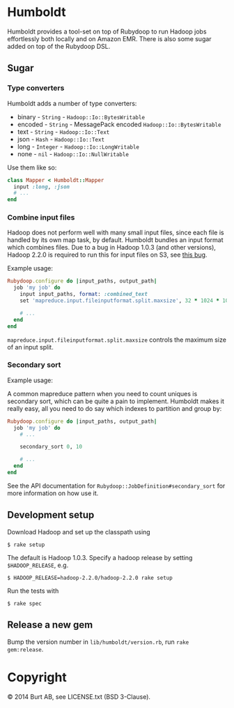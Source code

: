 # Humboldt

Humboldt provides a tool-set on top of Rubydoop to run Hadoop jobs
effortlessly both locally and on Amazon EMR. There is also some sugar
added on top of the Rubydoop DSL.

## Sugar

### Type converters

Humboldt adds a number of type converters:

* binary - `String` - `Hadoop::Io::BytesWritable`
* encoded - `String` - MessagePack encoded `Hadoop::Io::BytesWritable`
* text - `String` - `Hadoop::Io::Text`
* json - `Hash` - `Hadoop::Io::Text`
* long - `Integer` - `Hadoop::Io::LongWritable`
* none - `nil` - `Hadoop::Io::NullWritable`

Use them like so:

```ruby
class Mapper < Humboldt::Mapper
  input :long, :json
  # ...
end
```

### Combine input files

Hadoop does not perform well with many small input files, since each
file is handled by its own map task, by default. Humboldt bundles an
input format which combines files. Due to a bug in Hadoop 1.0.3 (and
other versions), Hadoop 2.2.0 is required to run this for input files
on S3, see
[this bug](https://issues.apache.org/jira/browse/MAPREDUCE-1806).

Example usage:

```ruby
Rubydoop.configure do |input_paths, output_path|
  job 'my job' do
    input input_paths, format: :combined_text
    set 'mapreduce.input.fileinputformat.split.maxsize', 32 * 1024 * 1024

    # ...
  end
end
```

`mapreduce.input.fileinputformat.split.maxsize` controls the maximum
size of an input split.

### Secondary sort

Example usage:

A common mapreduce pattern when you need to count uniques is secondary sort, which can be quite a pain to implement. Humboldt makes it really easy, all you need to do say which indexes to partition and group by:

```ruby
Rubydoop.configure do |input_paths, output_path|
  job 'my job' do
    # ...

    secondary_sort 0, 10

    # ...
  end
end
```

See the API documentation for `Rubydoop::JobDefinition#secondary_sort` for more information on how use it.

## Development setup

Download Hadoop and set up the classpath using

    $ rake setup

The default is Hadoop 1.0.3. Specify a hadoop release by setting
`$HADOOP_RELEASE`, e.g.

    $ HADOOP_RELEASE=hadoop-2.2.0/hadoop-2.2.0 rake setup

Run the tests with

    $ rake spec

## Release a new gem

Bump the version number in `lib/humboldt/version.rb`, run `rake gem:release`.

# Copyright

© 2014 Burt AB, see LICENSE.txt (BSD 3-Clause).